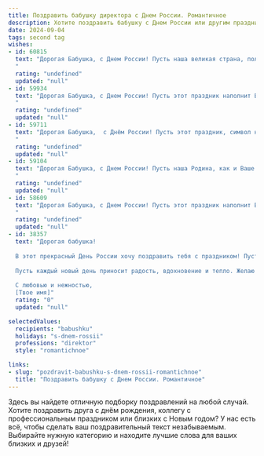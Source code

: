```yaml
---
title: Поздравить бабушку директора с Днем России. Романтичное
description: Хотите поздравить бабушку с Днем России или другим праздником? Наш ИИ создаст незабываемое поздравление, а вы обязательно выделитесь среди других.  
date: 2024-09-04
tags: second tag
wishes:
- id: 60815
  text: "Дорогая Бабушка, с Днем России! Пусть наша великая страна, полная любви и  красоты, всегда будет для тебя символом  счастья,  а твоя работа директора  приносит  удовлетворение и радость.
  "
  rating: "undefined"
  updated: "null"
- id: 59934
  text: "Дорогая Бабушка, с Днем России! Пусть этот праздник наполнит Вашу душу гордостью за нашу Родину, а сердце – теплом и любовью.  Пусть каждый день будет полон радости, а Ваша директорская мудрость и опыт всегда будут востребованы и оценены!
  "
  rating: "undefined"
  updated: "null"
- id: 59711
  text: "Дорогая Бабушка,  с Днём России! Пусть этот праздник, символ нашей великой Родины,  принесет вам радость, мир и любовь.  Пусть  величие и красота России вдохновляют вас  так же, как  вы вдохновляете нас своей мудростью  и  добротой.
  "
  rating: "undefined"
  updated: "null"
- id: 59104
  text: "Дорогая Бабушка, с Днем России! Пусть наша Родина, как и Ваше сердце, всегда будет полна любви, доброты и тепла. Пусть наша страна процветает, а Вы, наш дорогой директор, остаетесь символом мудрости, нежности и силы.
  "
  rating: "undefined"
  updated: "null"
- id: 58609
  text: "Дорогая Бабушка, с Днем России! Пусть этот праздник наполнит Вашу жизнь теплом, любовью и гордостью за нашу великую страну. Пусть Ваша душа, как и наша Россия, остаётся вечно молодой, а сердце бьётся в унисон с ритмом её истории.
  "
  rating: "undefined"
  updated: "null"
- id: 38357
  text: "Дорогая бабушка!
  
  В этот прекрасный День России хочу поздравить тебя с праздником! Пусть в твоем сердце всегда горит огонь любви к родине, а в душе царит мир и гармония. Ты – наша гордость и опора, как мудрый директор, ведешь нас к светлым горизонтам.
  
  Пусть каждый новый день приносит радость, вдохновение и тепло. Желаю здоровья, счастья и долгих лет жизни, наполненных яркими моментами и смехом любимых. Россия – это ты, и твоя неугасимая сила духа.
  
  С любовью и нежностью,
  [Твое имя]"
  rating: "0"
  updated: "null"

selectedValues:
  recipients: "babushku"
  holidays: "s-dnem-rossii"
  professions: "direktor"
  style: "romantichnoe"

links:
- slug: "pozdravit-babushku-s-dnem-rossii-romantichnoe"
  title: "Поздравить бабушку с Днем России. Романтичное"
---
```


Здесь вы найдете отличную подборку поздравлений на любой случай. 
Хотите поздравить друга с днём рождения, коллегу с профессиональным праздником или близких с Новым годом? У нас есть всё, чтобы сделать ваш поздравительный текст незабываемым. Выбирайте нужную категорию и находите лучшие слова для ваших близких и друзей!
